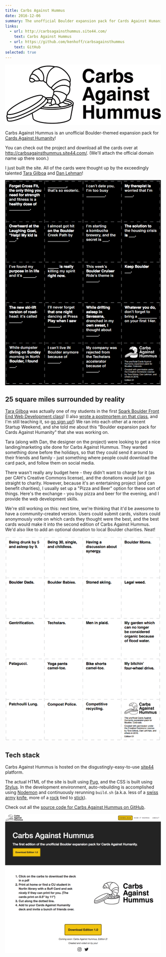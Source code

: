 ```yaml
---
title: Carbs Against Hummus
date: 2016-12-06
summary: The unofficial Boulder expansion pack for Cards Against Humanity.
links:
  - url: http://carbsagainsthummus.site44.com/
    text: Carbs Against Hummus
  - url: https://github.com/kenhoff/carbsagainsthummus
    text: GitHub
selected: true
---
```


[![The Carbs Against Hummus Logo](CAH_logo_big.jpg)](http://carbsagainsthummus.site44.com/)

Carbs Against Hummus is an unofficial Boulder-themed expansion pack for [Cards Against Humanity](https://www.cardsagainsthumanity.com/)!

You can check out the project and download all the cards over at <http://carbsagainsthummus.site44.com/>. (We'll attach the official domain name up there soon.)

I just built the site. All of the cards were thought up by the exceedingly talented [Tara Gilboa](https://twitter.com/tigilboa) and [Dan Lehman](http://danlehman.com/)!

[![Screenshot of the Carbs Against Hummus black cards](carbsagainsthummus-black-cards.png)](http://carbsagainsthummus.site44.com/)

## 25 square miles surrounded by reality

[Tara Gilboa](https://twitter.com/tigilboa) was actually one of my students in the first [Spark Boulder Front End Web Development class](http://www.sparkboulder.com/sparkclasses)! (I also [wrote a postmortem on that class](/posts/2016/06/26/spark-class-spring-2016-postmortem), and I'm still teaching it, so [go sign up!](http://www.sparkboulder.com/sparkclasses)) We ran into each other at a recent Startup Weekend, and she told me about this "Boulder expansion pack for Cards Against Humanity" that she was working on.

Tara (along with Dan, the designer on the project) were looking to get a nice landing/marketing site done for Carbs Against Hummus. They wanted something done before the holidays, so that they could send it around to their friends and family - just something where people could download the card pack, and follow them on social media.

There wasn't really any budget here - they didn't want to charge for it (as per CAH's Creative Commons license), and the donations would just go straight to charity. However, because it's an entertaining project (and can benefit charities), I usually set up a "Pizza and Beer" option for these sort of things. Here's the exchange - you buy pizza and beer for the evening, and I provide the web development skills.

We're still working on this: next time, we're thinking that it'd be awesome to have a community-created version. Users could submit cards, visitors could anonymously vote on which cards they thought were the best, and the best cards would make it into the second edition of Carbs Against Hummus. We'd also like to add an optional donation to local Boulder charities. Neat!

[![Screenshot of the Carbs Against Hummus white cards](carbsagainsthummus-white-cards.png)](http://carbsagainsthummus.site44.com/)

## Tech stack

Carbs Against Hummus is hosted on the disgustingly-easy-to-use [site44](http://www.site44.com/) platform.

The actual HTML of the site is built using [Pug](https://pugjs.org/), and the CSS is built using [Stylus](http://stylus-lang.com/). In the development environment, auto-rebuilding is accomplished using [Nodemon](https://nodemon.io/) and continuously rerunning `build.sh` (a.k.a. less of a [swiss](https://webpack.github.io/) [army](http://gulpjs.com/) [knife](http://gruntjs.com/), more of a [rock](https://en.wikipedia.org/wiki/Make_(software)) tied to  [stick](https://www.keithcirkel.co.uk/how-to-use-npm-as-a-build-tool/)).

Check out all the [source code for Carbs Against Hummus on GitHub](https://github.com/kenhoff/carbsagainsthummus).

[![Screenshot of the main page of Carbs Against Hummus](carbsagainsthummus-main.png)](http://carbsagainsthummus.site44.com/)
